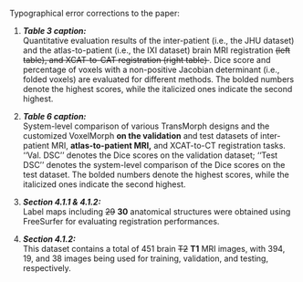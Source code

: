 Typographical error corrections to the paper:

1. ***Table 3 caption:***\
    Quantitative evaluation results of the inter-patient (i.e., the JHU dataset) and the atlas-to-patient (i.e., the IXI dataset) brain MRI registration <s>(left table), and XCAT-to-CAT registration (right table) </s>. Dice score and percentage of voxels with a non-positive Jacobian determinant (i.e., folded voxels) are evaluated for different methods. The bolded numbers denote the highest scores, while the italicized ones indicate the second highest.

2. ***Table 6 caption:***\
    System-level comparison of various TransMorph designs and the customized VoxelMorph **on the validation** and test datasets of inter-patient MRI, **atlas-to-patient MRI,** and XCAT-to-CT registration tasks. ‘‘Val. DSC’’ denotes the Dice scores on the validation dataset; ‘‘Test DSC’’ denotes the system-level comparison of the Dice scores on the test dataset. The bolded numbers denote the highest scores, while the italicized ones indicate the second highest.

3. ***Section 4.1.1 & 4.1.2:***\
    Label maps including <s>29</s> **30** anatomical structures were obtained using FreeSurfer for evaluating registration performances.

4. ***Section 4.1.2:***\
    This dataset contains a total of 451 brain <s>T2</s> **T1** MRI images, with 394, 19, and 38 images being used for training, validation, and testing, respectively.

